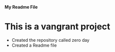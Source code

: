 **My Readme File**
# This is a vangrant project
* Created the repository called zero day
* Created a Readme file
